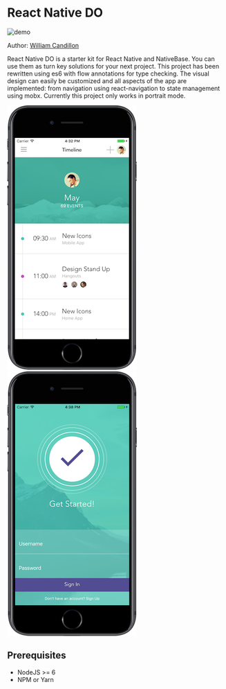 # React Native DO

![demo](images/react-native-do.gif "Starter Kit Demo")

Author: [William Candillon](http://github.com/wcandillon)

React Native DO is a starter kit for React Native and NativeBase.
You can use them as turn key solutions for your next project.
This project has been rewritten using es6 with flow annotations for type checking.
The visual design can easily be customized and all aspects of the app are implemented: from navigation using react-navigation to state management using mobx. Currently this project only works in portrait mode.

![screenshot 1](images/phone.png "Screentshot 1") ![screenshot 2](images/phone2.png "Screentshot 2")

## Prerequisites
* NodeJS >= 6
* NPM or Yarn
